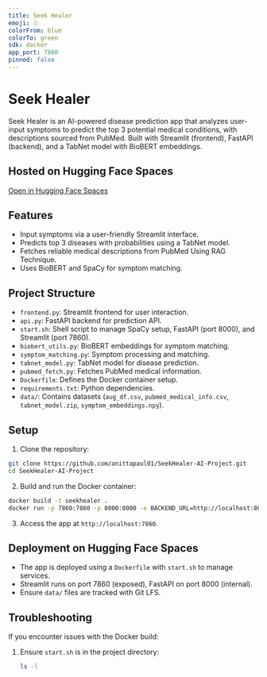 ```yaml
---
title: Seek Healer
emoji: 🩺
colorFrom: blue
colorTo: green
sdk: docker
app_port: 7860
pinned: false
---
```


# Seek Healer

Seek Healer is an AI-powered disease prediction app that analyzes user-input symptoms to predict the top 3 potential medical conditions, with descriptions sourced from PubMed. Built with Streamlit (frontend), FastAPI (backend), and a TabNet model with BioBERT embeddings.

## Hosted on Hugging Face Spaces
[Open in Hugging Face Spaces](https://huggingface.co/spaces/anitta-paul/SeekHealer)

## Features
- Input symptoms via a user-friendly Streamlit interface.
- Predicts top 3 diseases with probabilities using a TabNet model.
- Fetches reliable medical descriptions from PubMed Using RAG Technique.
- Uses BioBERT and SpaCy for symptom matching.

## Project Structure
- `frontend.py`: Streamlit frontend for user interaction.
- `api.py`: FastAPI backend for prediction API.
- `start.sh`: Shell script to manage SpaCy setup, FastAPI (port 8000), and Streamlit (port 7860).
- `biobert_utils.py`: BioBERT embeddings for symptom matching.
- `symptom_matching.py`: Symptom processing and matching.
- `tabnet_model.py`: TabNet model for disease prediction.
- `pubmed_fetch.py`: Fetches PubMed medical information.
- `Dockerfile`: Defines the Docker container setup.
- `requirements.txt`: Python dependencies.
- `data/`: Contains datasets (`aug_df.csv`, `pubmed_medical_info.csv`, `tabnet_model.zip`, `symptom_embeddings.npy`).

## Setup
1. Clone the repository:
```bash
git clone https://github.com/anittapaul01/SeekHealer-AI-Project.git
cd SeekHealer-AI-Project
```
2. Build and run the Docker container:
```bash
docker build -t seekhealer .
docker run -p 7860:7860 -p 8000:8000 -e BACKEND_URL=http://localhost:8000 seekhealer
```
3. Access the app at `http://localhost:7860`.

## Deployment on Hugging Face Spaces
- The app is deployed using a `Dockerfile` with `start.sh` to manage services.
- Streamlit runs on port 7860 (exposed), FastAPI on port 8000 (internal).
- Ensure `data/` files are tracked with Git LFS.

## Troubleshooting
If you encounter issues with the Docker build:
1. Ensure `start.sh` is in the project directory:
   ```bash
   ls -l
